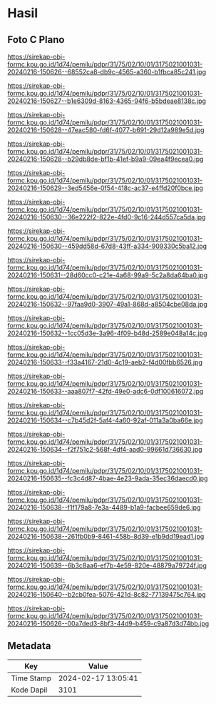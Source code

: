 # Hasil

## Foto C Plano

https://sirekap-obj-formc.kpu.go.id/1d74/pemilu/pdpr/31/75/02/10/01/3175021001031-20240216-150626--68552ca8-db9c-4565-a360-b1fbca85c241.jpg

https://sirekap-obj-formc.kpu.go.id/1d74/pemilu/pdpr/31/75/02/10/01/3175021001031-20240216-150627--b1e6309d-8163-4365-94f6-b5bdeae8138c.jpg

https://sirekap-obj-formc.kpu.go.id/1d74/pemilu/pdpr/31/75/02/10/01/3175021001031-20240216-150628--47eac580-fd6f-4077-b691-29d12a989e5d.jpg

https://sirekap-obj-formc.kpu.go.id/1d74/pemilu/pdpr/31/75/02/10/01/3175021001031-20240216-150628--b29db8de-bf1b-41ef-b9a9-09ea4f9ecea0.jpg

https://sirekap-obj-formc.kpu.go.id/1d74/pemilu/pdpr/31/75/02/10/01/3175021001031-20240216-150629--3ed5456e-0f54-418c-ac37-e4ffd20f0bce.jpg

https://sirekap-obj-formc.kpu.go.id/1d74/pemilu/pdpr/31/75/02/10/01/3175021001031-20240216-150630--36e222f2-822e-4fd0-9c16-244d557ca5da.jpg

https://sirekap-obj-formc.kpu.go.id/1d74/pemilu/pdpr/31/75/02/10/01/3175021001031-20240216-150630--459dd58d-67d8-43ff-a334-909330c5ba12.jpg

https://sirekap-obj-formc.kpu.go.id/1d74/pemilu/pdpr/31/75/02/10/01/3175021001031-20240216-150631--28d60cc0-c21e-4a68-99a9-5c2a8da64ba0.jpg

https://sirekap-obj-formc.kpu.go.id/1d74/pemilu/pdpr/31/75/02/10/01/3175021001031-20240216-150632--97faa9d0-3907-49a1-868d-a8504cbe08da.jpg

https://sirekap-obj-formc.kpu.go.id/1d74/pemilu/pdpr/31/75/02/10/01/3175021001031-20240216-150632--1cc05d3e-3a96-4f09-b48d-2589e048a14c.jpg

https://sirekap-obj-formc.kpu.go.id/1d74/pemilu/pdpr/31/75/02/10/01/3175021001031-20240216-150633--f33a4167-21d0-4c19-aeb2-f4d00fbb6526.jpg

https://sirekap-obj-formc.kpu.go.id/1d74/pemilu/pdpr/31/75/02/10/01/3175021001031-20240216-150633--aaa807f7-42fd-49e0-adc6-0df100616072.jpg

https://sirekap-obj-formc.kpu.go.id/1d74/pemilu/pdpr/31/75/02/10/01/3175021001031-20240216-150634--c7b45d2f-5af4-4a60-92af-011a3a0ba66e.jpg

https://sirekap-obj-formc.kpu.go.id/1d74/pemilu/pdpr/31/75/02/10/01/3175021001031-20240216-150634--f2f751c2-568f-4df4-aad0-99661d736630.jpg

https://sirekap-obj-formc.kpu.go.id/1d74/pemilu/pdpr/31/75/02/10/01/3175021001031-20240216-150635--fc3c4d87-4bae-4e23-9ada-35ec36daecd0.jpg

https://sirekap-obj-formc.kpu.go.id/1d74/pemilu/pdpr/31/75/02/10/01/3175021001031-20240216-150638--f1f179a8-7e3a-4489-b1a9-facbee659de6.jpg

https://sirekap-obj-formc.kpu.go.id/1d74/pemilu/pdpr/31/75/02/10/01/3175021001031-20240216-150638--261fb0b9-8461-458b-8d39-e1b9dd19ead1.jpg

https://sirekap-obj-formc.kpu.go.id/1d74/pemilu/pdpr/31/75/02/10/01/3175021001031-20240216-150639--6b3c8aa6-ef7b-4e59-820e-48879a79724f.jpg

https://sirekap-obj-formc.kpu.go.id/1d74/pemilu/pdpr/31/75/02/10/01/3175021001031-20240216-150640--b2cb0fea-5076-421d-8c82-77139475c764.jpg

https://sirekap-obj-formc.kpu.go.id/1d74/pemilu/pdpr/31/75/02/10/01/3175021001031-20240216-150626--00a7ded3-8bf3-44d9-b459-c9a87d3d74bb.jpg


## Metadata

| Key        | Value               |
| ---------- | ------------------- |
| Time Stamp | 2024-02-17 13:05:41 |
| Kode Dapil | 3101                |



